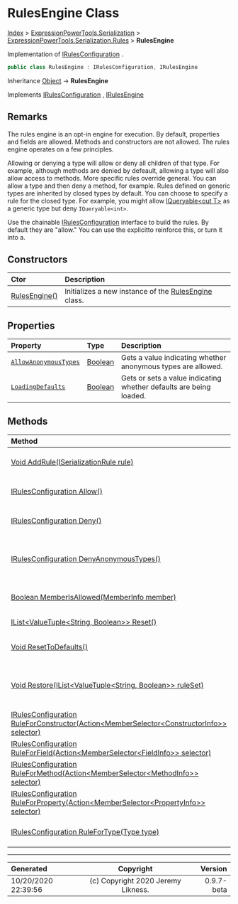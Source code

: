 ﻿# RulesEngine Class

[Index](../index.md) > [ExpressionPowerTools.Serialization](ExpressionPowerTools.Serialization.a.md) > [ExpressionPowerTools.Serialization.Rules](ExpressionPowerTools.Serialization.Rules.n.md) > **RulesEngine**

Implementation of [IRulesConfiguration](ExpressionPowerTools.Serialization.Signatures.IRulesConfiguration.i.md) .

```csharp
public class RulesEngine : IRulesConfiguration, IRulesEngine
```

Inheritance [Object](https://docs.microsoft.com/dotnet/api/system.object) → **RulesEngine**

Implements  [IRulesConfiguration](ExpressionPowerTools.Serialization.Signatures.IRulesConfiguration.i.md) ,  [IRulesEngine](ExpressionPowerTools.Serialization.Signatures.IRulesEngine.i.md) 

## Remarks

The rules engine is an opt-in engine for execution. By default, properties and fields are allowed.
            Methods and constructors are not allowed. The rules engine operates on a few principles.

Allowing or denying a type will allow or deny all children of that type. For example,
            although methods are denied by defeault, allowing a type will also allow access to methods.
            More specific rules override general. You can allow a type and then deny a method, for example.
            Rules defined on generic types are inherited by closed types by default. You can choose to specify
            a rule for the closed type. For example, you might allow [IQueryable&lt;out T>](https://docs.microsoft.com/dotnet/api/system.linq.iqueryable-1) as a generic
            type but deny `IQueryable<int>`.

Use the chainable [IRulesConfiguration](ExpressionPowerTools.Serialization.Signatures.IRulesConfiguration.i.md) interface to build the rules. By default
            they are "allow." You can use the explicitto reinforce this, or turn it into
            a.

## Constructors

| Ctor | Description |
| :-- | :-- |
| [RulesEngine()](ExpressionPowerTools.Serialization.Rules.RulesEngine.ctor.md#rulesengine) | Initializes a new instance of the [RulesEngine](ExpressionPowerTools.Serialization.Rules.RulesEngine.cs.md) class. |
## Properties

| Property | Type | Description |
| :-- | :-- | :-- |
| [`AllowAnonymousTypes`](ExpressionPowerTools.Serialization.Rules.RulesEngine.AllowAnonymousTypes.prop.md) | [Boolean](https://docs.microsoft.com/dotnet/api/system.boolean) | Gets a value indicating whether anonymous types are allowed. |
| [`LoadingDefaults`](ExpressionPowerTools.Serialization.Rules.RulesEngine.LoadingDefaults.prop.md) | [Boolean](https://docs.microsoft.com/dotnet/api/system.boolean) | Gets or sets a value indicating whether defaults are being loaded. |

## Methods

| Method | Description |
| :-- | :-- |
| [Void AddRule(ISerializationRule rule)](ExpressionPowerTools.Serialization.Rules.RulesEngine.AddRule.m.md) | Adds a rule to the engine. |
| [IRulesConfiguration Allow()](ExpressionPowerTools.Serialization.Rules.RulesEngine.Allow.m.md) | Allow the rule in queue. |
| [IRulesConfiguration Deny()](ExpressionPowerTools.Serialization.Rules.RulesEngine.Deny.m.md) | Deny the rule in queue. |
| [IRulesConfiguration DenyAnonymousTypes()](ExpressionPowerTools.Serialization.Rules.RulesEngine.DenyAnonymousTypes.m.md) | Use this rule to disallow anonymous types. |
| [Boolean MemberIsAllowed(MemberInfo member)](ExpressionPowerTools.Serialization.Rules.RulesEngine.MemberIsAllowed.m.md) | Check if a member is allowed. |
| [IList&lt;ValueTuple&lt;String, Boolean>> Reset()](ExpressionPowerTools.Serialization.Rules.RulesEngine.Reset.m.md) | Clears the ruleset. |
| [Void ResetToDefaults()](ExpressionPowerTools.Serialization.Rules.RulesEngine.ResetToDefaults.m.md) | Reset to default rules. |
| [Void Restore(IList&lt;ValueTuple&lt;String, Boolean>> ruleSet)](ExpressionPowerTools.Serialization.Rules.RulesEngine.Restore.m.md) | Restores a rule set (used mainly for testing). |
| [IRulesConfiguration RuleForConstructor(Action&lt;MemberSelector&lt;ConstructorInfo>> selector)](ExpressionPowerTools.Serialization.Rules.RulesEngine.RuleForConstructor.m.md) | Sets up a constructor rule. |
| [IRulesConfiguration RuleForField(Action&lt;MemberSelector&lt;FieldInfo>> selector)](ExpressionPowerTools.Serialization.Rules.RulesEngine.RuleForField.m.md) | Sets up a field rule. |
| [IRulesConfiguration RuleForMethod(Action&lt;MemberSelector&lt;MethodInfo>> selector)](ExpressionPowerTools.Serialization.Rules.RulesEngine.RuleForMethod.m.md) | Sets up a method rule. |
| [IRulesConfiguration RuleForProperty(Action&lt;MemberSelector&lt;PropertyInfo>> selector)](ExpressionPowerTools.Serialization.Rules.RulesEngine.RuleForProperty.m.md) | Sets up a property rule. |
| [IRulesConfiguration RuleForType(Type type)](ExpressionPowerTools.Serialization.Rules.RulesEngine.RuleForType.m.md) | Adds the rules for a type. |

---

| Generated | Copyright | Version |
| :-- | :-: | --: |
| 10/20/2020 22:39:56 | (c) Copyright 2020 Jeremy Likness. | 0.9.7-beta |
